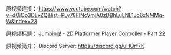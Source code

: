 原视频连接：
https://www.youtube.com/watch?v=dOiOp3DLxZQ&list=PLy78FINcVmjA0zDBhLuLNL1Jo6xNMMq-W&index=23

原视频标题：
Jumping! - 2D Platformer Player Controller - Part 22

原视频简介：
Discord Server:
https://discord.gg/uHQrf7K
